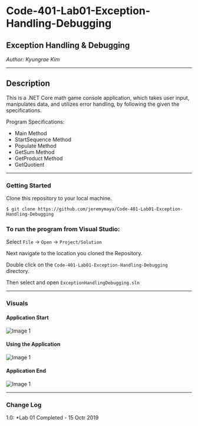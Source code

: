 # Code-401-Lab01-Exception-Handling-Debugging

## Exception Handling & Debugging

*Author: Kyungrae Kim*

----

## Description
This is a .NET Core math game console application, which takes user input, manipulates data, and utilizes error handling, by following the given the specifications.

Program Specifications:
* Main Method
* StartSequence Method
* Populate Method
* GetSum Method
* GetProduct Method
* GetQuotient

---

### Getting Started
Clone this repository to your local machine.

```
$ git clone https://github.com/jeremymaya/Code-401-Lab01-Exception-Handling-Debugging
```

### To run the program from Visual Studio:
Select ```File``` -> ```Open``` -> ```Project/Solution```

Next navigate to the location you cloned the Repository.

Double click on the ```Code-401-Lab01-Exception-Handling-Debugging``` directory.

Then select and open ```ExceptionHandlingDebugging.sln```

---

### Visuals
#### Application Start
![Image 1](https://via.placeholder.com/750x500)
#### Using the Application
![Image 1](https://via.placeholder.com/750x500)
#### Application End
![Image 1](https://via.placeholder.com/750x500)

---

### Change Log  
1.0: *Lab 01 Completed - 15 Octr 2019